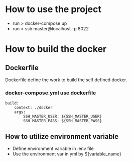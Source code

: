 # How to use the project
* run > docker-compose up
* run > ssh master@localhost -p 8022

# How to build the docker
## Dockerfile
Dockerfile define the work to build the self defined docker.
### docker-compose.yml use dockerfile
    build:
        context: ./docker
        args:
            SSH_MASTER_USER: ${SSH_MASTER_USER}
            SSH_MASTER_PASS: ${SSH_MASTER_PASS}

## How to utilize environment variable
* Define environment variable in .env file 
* Use the environment var in yml by ${variable_name}

